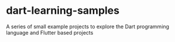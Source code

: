 # dart-learning-samples
A series of small example projects to explore the Dart programming language and Flutter based projects
